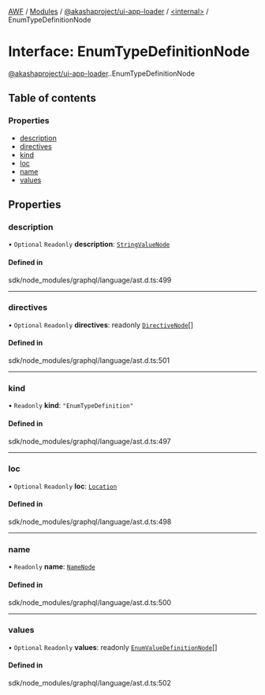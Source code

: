 [AWF](../README.md) / [Modules](../modules.md) / [@akashaproject/ui-app-loader](../modules/akashaproject_ui_app_loader.md) / [<internal\>](../modules/akashaproject_ui_app_loader._internal_.md) / EnumTypeDefinitionNode

# Interface: EnumTypeDefinitionNode

[@akashaproject/ui-app-loader](../modules/akashaproject_ui_app_loader.md).[<internal>](../modules/akashaproject_ui_app_loader._internal_.md).EnumTypeDefinitionNode

## Table of contents

### Properties

- [description](akashaproject_ui_app_loader._internal_.EnumTypeDefinitionNode.md#description)
- [directives](akashaproject_ui_app_loader._internal_.EnumTypeDefinitionNode.md#directives)
- [kind](akashaproject_ui_app_loader._internal_.EnumTypeDefinitionNode.md#kind)
- [loc](akashaproject_ui_app_loader._internal_.EnumTypeDefinitionNode.md#loc)
- [name](akashaproject_ui_app_loader._internal_.EnumTypeDefinitionNode.md#name)
- [values](akashaproject_ui_app_loader._internal_.EnumTypeDefinitionNode.md#values)

## Properties

### description

• `Optional` `Readonly` **description**: [`StringValueNode`](akashaproject_ui_app_loader._internal_.StringValueNode.md)

#### Defined in

sdk/node_modules/graphql/language/ast.d.ts:499

___

### directives

• `Optional` `Readonly` **directives**: readonly [`DirectiveNode`](akashaproject_ui_app_loader._internal_.DirectiveNode.md)[]

#### Defined in

sdk/node_modules/graphql/language/ast.d.ts:501

___

### kind

• `Readonly` **kind**: ``"EnumTypeDefinition"``

#### Defined in

sdk/node_modules/graphql/language/ast.d.ts:497

___

### loc

• `Optional` `Readonly` **loc**: [`Location`](../classes/akashaproject_ui_app_loader._internal_.Location.md)

#### Defined in

sdk/node_modules/graphql/language/ast.d.ts:498

___

### name

• `Readonly` **name**: [`NameNode`](akashaproject_ui_app_loader._internal_.NameNode.md)

#### Defined in

sdk/node_modules/graphql/language/ast.d.ts:500

___

### values

• `Optional` `Readonly` **values**: readonly [`EnumValueDefinitionNode`](akashaproject_ui_app_loader._internal_.EnumValueDefinitionNode.md)[]

#### Defined in

sdk/node_modules/graphql/language/ast.d.ts:502
